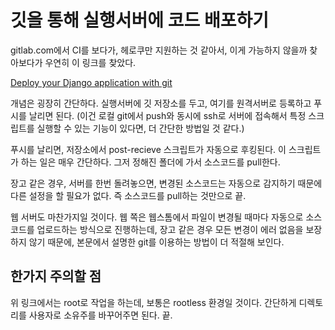 # 깃을 통해 실행서버에 코드 배포하기

gitlab.com에서 CI를 보다가, 헤로쿠만 지원하는 것 같아서, 이게 가능하지 않을까 찾아보다가 우연히 이 링크를 찾았다.

[Deploy your Django application with git](http://zabana.me/notes/deploy-django-application-git.html)

개념은 굉장히 간단하다. 실행서버에 깃 저장소를 두고, 여기를 원격서버로 등록하고 푸시를 날리면 된다.
(이건 로컬 git에서 push와 동시에 ssh로 서버에 접속해서 특정 스크립트를 실행할 수 있는 기능이 있다면, 더 간단한 방법일 것 같다.)

푸시를 날리면, 저장소에서 post-recieve 스크립트가 자동으로 후킹된다. 이 스크립트가 하는 일은 매우 간단하다. 그저 정해진 폴더에 가서 소스코드를 pull한다.

장고 같은 경우, 서버를 한번 돌려놓으면, 변경된 소스코드는 자동으로 감지하기 때문에 다른 설정을 할 필요가 없다. 즉 소스코드를 pull하는 것만으로 끝.

웹 서버도 마찬가지일 것이다. 웹 쪽은 웹스톰에서 파일이 변경될 때마다 자동으로 소스코드를 업로드하는 방식으로 진행하는데, 장고 같은 경우 모든 변경이 에러 없음을 보장하지 않기 때문에, 본문에서 설명한 git를 이용하는 방법이 더 적절해 보인다.

## 한가지 주의할 점

위 링크에서는 root로 작업을 하는데, 보통은 rootless 환경일 것이다. 간단하게 디렉토리를 사용자로 소유주를 바꾸어주면 된다. 끝.
